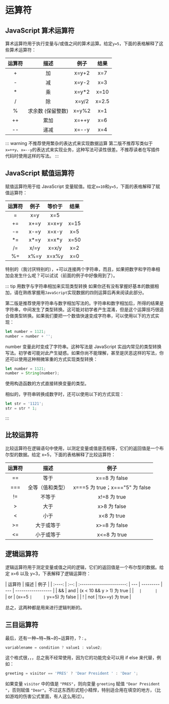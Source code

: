 # 运算符

## JavaScript 算术运算符

算术运算符用于执行变量与/或值之间的算术运算。给定`y=5`，下面的表格解释了这些算术运算符：

| 运算符 |       描述        |  例子  | 结果  |
| :----: | :---------------: | :----: | :---: |
|   +    |        加         | x=y+2  |  x=7  |
|   -    |        减         | x=y-2  |  x=3  |
|   \*   |        乘         | x=y\*2 | x=10  |
|   /    |        除         | x=y/2  | x=2.5 |
|   %    | 求余数 (保留整数) | x=y%2  |  x=1  |
|   ++   |       累加        | x=++y  |  x=6  |
|   --   |       递减        | x=--y  |  x=4  |

::: warning 不推荐使用繁杂的表达式来实现数据运算
第二版不推荐写类似于`x=++y`、`x=--y`的表达式来实现业务，这种写法可读性很差。不推荐读者在写插件代码时使用这样的写法。
:::

## JavaScript 赋值运算符

赋值运算符用于给 JavaScript 变量赋值。给定`x=10`和`y=5`，下面的表格解释了赋值运算符：

| 运算符 | 例子  | 等价于 | 结果 |
| :----: | :---: | :----: | :--: |
|   =    |  x=y  |  x=5   |      |
|   +=   | x+=y  | x=x+y  | x=15 |
|   -=   | x-=y  | x=x-y  | x=5  |
|  \*=   | x\*=y | x=x\*y | x=50 |
|   /=   | x/=y  | x=x/y  | x=2  |
|   %=   | x%=y  | x=x%y  | x=0  |

特别的（我讨厌特别的），+可以连接两个字符串，而且，如果把数字和字符串相加会发生什么呢？可以试试（前面的例子中好像用到了）。

::: tip 用数字与字符串相加来实现类型转换
如果你还有没有掌握好基本的数据相加，请在熟练掌握用`JavaScript`实现数据的四则运算后再来阅读此部分。

第二版是推荐使用字符串与数字相加写法的。字符串和数字相加后，所得的结果是字符串，中间发生了类型转换。这可能对初学者产生混淆，但是这个运算技巧很适合做类型转换。如果我们要把一个数值快速变成字符串，可以使用以下的方式实现：

```js
let number = 1121;
number = number + '';
```

number 变量此时变成了字符串。这种写法是 JavaScript 实战内常见的类型转换写法。初学者可能对此产生疑惑。如果你尚不能理解，甚至是厌恶这样的写法，你还可以使用这种稍微笨重的方式实现类型转换：

```js
let number = 1121;
number = String(number);
```

使用构造函数的方式直接转换变量的类型。

相似的，字符串转换成数字时，还可以使用以下的方式实现：

```js
let str = '1121';
str = str * 1;
```

:::

## 比较运算符

比较运算符在逻辑语句中使用，以测定变量或值是否相等，它们的返回值是一个布尔型的数据。给定 x=5，下面的表格解释了比较运算符：

| 运算符 |       描述       |              例子               |
| :----: | :--------------: | :-----------------------------: |
|   ==   |       等于       |          x==8 为 false          |
|  ===   | 全等（值和类型） | x===5 为 true；x==="5" 为 false |
|   !=   |      不等于      |          x!=8 为 true           |
|   >    |       大于       |          x>8 为 false           |
|   <    |       小于       |           x<8 为 true           |
|   >=   |    大于或等于    |          x>=8 为 false          |
|   <=   |    小于或等于    |          x<=8 为 true           |

## 逻辑运算符

逻辑运算符用于测定变量或值之间的逻辑，它们的返回值是一个布尔型的数据。给定 x=6 以及 y=3，下表解释了逻辑运算符：

| 运算符 | 描述 |           例子            |
| :----: | :--: | :-----------------------: | --- | --------- | --- | ------------------ |
|   &&   | and  | (x < 10 && y > 1) 为 true |
|  ```   |      |            ```            | or  | (x==5 ``` |     | ``` y==5) 为 false |
|   !    | not  |      !(x==y) 为 true      |

总之，这两种都是用来进行逻辑判断的。

## 三目运算符

最后，还有一种~特~殊~的~运算符，? : 。

```js
variablename = condition ? value1 : value2;
```

这个格式很，，，总之我不经常使用，因为它的功能完全可以用 if else 来代替，例如：

```js
greeting = visitor == 'PRES' ? 'Dear President ' : 'Dear ';
```

如果变量 `visitor` 中的值是 `"PRES"`，则向变量 `greeting` 赋值 `"Dear President "`，否则赋值 `"Dear"`。不过这东西形式短小精悍，特别适合用在填空的地方，（比如游戏的伤害公式里面，有人这么用过）。
